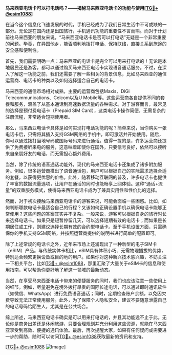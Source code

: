**马来西亚电话卡可以打电话吗？——揭秘马来西亚电话卡的功能与使用[[TG💪+ @esim1088](https://t.me/s/esim1088)]**

在当今这个信息化飞速发展的时代，手机已经成为了我们日常生活中不可或缺的一部分。无论是在国内还是出国旅行，手机通讯功能的重要性不言而喻。而对于计划前往马来西亚的朋友来说，“马来西亚电话卡是否可以打电话”无疑是一个非常重要的问题。毕竟，在异国他乡，能否顺利地拨打电话、保持联络，直接关系到旅途的安全感和便利性。

首先，我们需要明确一点：马来西亚的电话卡是完全可以用来打电话的！无论是本地居民还是游客，都可以通过购买马来西亚电话卡实现语音通话服务。不过，在深入了解这一功能之前，我们还需要了解一些相关的背景信息，比如马来西亚的通信运营商、电话卡的种类以及如何选择适合自己的电话卡。

马来西亚的通信市场相对成熟，主要的运营商包括Maxis、DiGi Telecommunications、Celcom以及U Mobile等。这些运营商各自提供不同的套餐和服务，涵盖了从基本通话到高速数据流量的各种需求。对于游客而言，最常见的选择是预付费电话卡（Prepaid SIM Card），这类电话卡操作简便，无需复杂的注册流程，非常适合短期使用者。

那么，马来西亚电话卡具体是如何实现打电话功能的呢？简单来说，当你购买一张电话卡后，只需将其插入支持GSM网络的手机中，即可激活并开始使用。随后，你可以通过拨打当地号码或国际号码来进行通话。值得一提的是，许多运营商还提供了免费接听来电的服务，这意味着即使你在国外，只要信号良好，依然可以接听来自亲朋好友的电话，而无需担心额外费用。

当然，除了传统的语音通话功能外，现代的马来西亚电话卡还集成了诸多附加服务。例如，很多运营商推出了语音通话包，用户可以根据自己的实际需求选择合适的套餐，以获得更优惠的价格。此外，随着移动互联网的普及，许多电话卡也提供了丰富的数据流量选项，让用户在通话的同时也能畅享上网体验。这种“通话+流量”的双重服务模式，使得马来西亚电话卡成为了兼具实用性和性价比的选择。

然而，对于初次接触马来西亚电话卡的游客来说，可能会面临一些困惑。比如，如何判断哪款电话卡最适合自己的行程？又该如何正确设置手机以确保电话卡能够正常使用？这些问题的答案其实并不复杂。一般来说，游客可以根据自身的旅行时长来选择电话卡。如果只是短暂停留几天，可以选择短期有效的电话卡；而如果是长期居住或工作，则建议选择长期有效的合约型电话卡。至于手机设置方面，只需确保你的手机支持GSM网络，并按照运营商提供的说明书进行简单的配置即可。

除了上述常规的电话卡之外，近年来市场上还涌现出了一种新型的电子SIM卡（eSIM）产品。与传统实体卡相比，eSIM具有体积小巧、无需物理插拔的优势，特别适合频繁更换设备或目的地的用户。如果你对这种新兴技术感兴趣，不妨关注一下相关平台，比如[TG💪+ @esim1088](https://t.me/s/esim1088)，那里汇聚了大量关于eSIM卡的信息和使用指南，可以帮助你更好地了解这一领域的最新动态。

当然，在享受马来西亚电话卡带来的便捷服务的同时，我们也应该注意一些使用上的细节。例如，尽量避免在境外拨打昂贵的国际长途电话，可以通过即时通讯软件（如微信、WhatsApp）进行免费语音通话；同时，定期检查账户余额，以免因欠费导致无法正常使用服务。此外，为了保障个人隐私安全，建议不要随意泄露自己的电话号码给陌生人，尤其是在公共场合。

综上所述，马来西亚电话卡确实是可以用来打电话的，并且其功能远不止于此。无论你是商务出差还是休闲旅游，只要合理规划并充分利用这些资源，就能在马来西亚享受到高效、便捷的通讯体验。最后，再次提醒大家，如果有任何疑问或需要进一步的帮助，随时可以访问[TG💪+ @esim1088](https://t.me/s/esim1088)获取最新的资讯和支持。

[[TG💪+ @esim1088](https://t.me/s/esim1088) ![Image](https://i.postimg.cc/4NQfJmqS/Snipaste-2025-05-13-00-14-12.png)]
